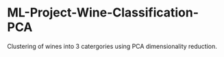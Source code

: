 # ML-Project-Wine-Classification-PCA
Clustering of wines into 3 catergories using PCA dimensionality reduction.

